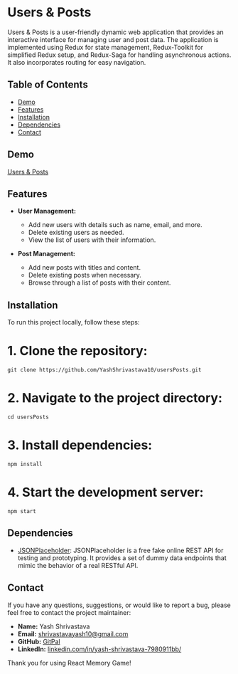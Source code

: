 # Users & Posts

Users & Posts is a user-friendly dynamic web application that provides an interactive interface for managing user and post data. The application is implemented using Redux for state management, Redux-Toolkit for simplified Redux setup, and Redux-Saga for handling asynchronous actions. It also incorporates routing for easy navigation.

## Table of Contents

- [Demo](#demo)
- [Features](#features)
- [Installation](#installation)
- [Dependencies](#dependencies)
- [Contact](#contact)

## Demo

[Users & Posts](https://yashshrivastava10.github.io/usersPosts/) <!-- Replace with a live demo link -->

## Features

- **User Management:**
  - Add new users with details such as name, email, and more.
  - Delete existing users as needed.
  - View the list of users with their information.

- **Post Management:**
  - Add new posts with titles and content.
  - Delete existing posts when necessary.
  - Browse through a list of posts with their content.

## Installation

To run this project locally, follow these steps:

# 1. Clone the repository:
```
git clone https://github.com/YashShrivastava10/usersPosts.git
```

# 2. Navigate to the project directory:
```
cd usersPosts
```

# 3. Install dependencies:
```
npm install
```

# 4. Start the development server:
```
npm start
```


## Dependencies

- [JSONPlaceholder](https://jsonplaceholder.typicode.com): JSONPlaceholder is a free fake online REST API for testing and prototyping. It provides a set of dummy data endpoints that mimic the behavior of a real RESTful API.


## Contact

If you have any questions, suggestions, or would like to report a bug, please feel free to contact the project maintainer:

- **Name:** Yash Shrivastava
- **Email:** [shrivastavayash10@gmail.com](shrivastavayash10@gmail.com)
- **GitHub:** [GitPal](https://github.com/YashShrivastava10)
- **LinkedIn:** [linkedin.com/in/yash-shrivastava-7980911bb/](https://www.linkedin.com/in/yash-shrivastava-7980911bb/)

Thank you for using React Memory Game!
